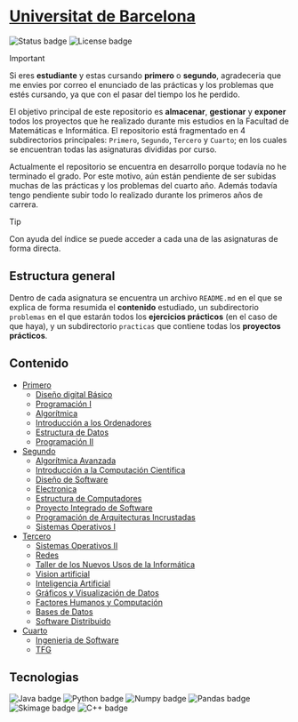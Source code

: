 # [Universitat de Barcelona](https://github.com/neorefraction/Universitat-Barcelona)

![Status badge](https://img.shields.io/badge/Status-En_desarrollo-22AA22)
![License badge](https://img.shields.io/badge/License-Sin_definir-AA5590)

> [!IMPORTANT]
> Si eres **estudiante** y estas cursando **primero** o **segundo**, agradeceria que me envies por correo el enunciado de las prácticas y los problemas que estés cursando, ya que con el pasar del tiempo los he perdido.

El objetivo principal de este repositorio es **almacenar**, **gestionar** y **exponer** todos los proyectos que he realizado durante mis estudios en la Facultad de Matemáticas e Informática. El repositorio está fragmentado en 4 subdirectorios principales: `Primero`, `Segundo`, `Tercero` y `Cuarto`; en los cuales se encuentran todas las asignaturas divididas por curso.

Actualmente el repositorio se encuentra en desarrollo  porque todavía no he terminado el grado. Por este motivo, aún están pendiente de ser subidas muchas de las prácticas y los problemas del cuarto año. Además todavía tengo pendiente subir todo lo realizado durante los primeros años de carrera.

> [!TIP]
> Con ayuda del índice se puede acceder a cada una de las asignaturas de forma directa.

## Estructura general
Dentro de cada asignatura se encuentra un archivo `README.md` en el que se explica de forma resumida el **contenido** estudiado, un subdirectorio `problemas` en el que estarán todos los **ejercicios prácticos** (en el caso de que haya), y un subdirectorio `practicas` que contiene todas los **proyectos prácticos**.

## Contenido
- [Primero](https://github.com/neorefraction/Universitat-Barcelona/tree/main/Primero)
    - [Diseño digital Básico](https://github.com/neorefraction/Universitat-Barcelona/tree/main/Primero/Disenio-Digital-Basico)
    - [Programación I](https://github.com/neorefraction/Universitat-Barcelona/tree/main/Primero/Programacion-I)
    - [Algorítmica](https://github.com/neorefraction/Universitat-Barcelona/tree/main/Primero/Algoritmica)
    - [Introducción a los Ordenadores](https://github.com/neorefraction/Universitat-Barcelona/tree/main/Primero/Introduccion-Ordenadores)
    - [Estructura de Datos](https://github.com/neorefraction/Universitat-Barcelona/tree/main/Primero/Estructura-Datos)
    - [Programación II](https://github.com/neorefraction/Universitat-Barcelona/tree/main/Primero/Programacion-II)
- [Segundo](https://github.com/neorefraction/Universitat-Barcelona/tree/main/Segundo)
    - [Algorítmica Avanzada](https://github.com/neorefraction/Universitat-Barcelona/tree/main/Segundo/Algoritmica-Avanzada)
    - [Introducción a la Computación Cientifica](https://github.com/neorefraction/Universitat-Barcelona/tree/main/Segundo/ICC)
    - [Diseño de Software](https://github.com/neorefraction/Universitat-Barcelona/tree/main/Segundo/Disenio-Software)
    - [Electronica](https://github.com/neorefraction/Universitat-Barcelona/tree/main/Segundo/Electronica)
    - [Estructura de Computadores](https://github.com/neorefraction/Universitat-Barcelona/tree/main/Segundo/Estructura-Computadores)
    - [Proyecto Integrado de Software](https://github.com/neorefraction/Universitat-Barcelona/tree/main/Segundo/PIS)
    - [Programación de Arquitecturas Incrustadas](https://github.com/neorefraction/Universitat-Barcelona/tree/main/Segundo/PAE)
    - [Sistemas Operativos I](https://github.com/neorefraction/Universitat-Barcelona/tree/main/Segundo/Sistemas-Operativos-I)
- [Tercero](https://github.com/neorefraction/Universitat-Barcelona/tree/main/Tercero)
    - [Sistemas Operativos II](https://github.com/neorefraction/Universitat-Barcelona/tree/main/Segundo/Sistemas-Operativos-II)
    - [Redes](https://github.com/neorefraction/Universitat-Barcelona/tree/main/Segundo/Redes)
    - [Taller de los Nuevos Usos de la Informática](https://github.com/neorefraction/Universitat-Barcelona/tree/main/Tercero/TNUI)
    - [Vision artificial](https://github.com/neorefraction/Universitat-Barcelona/tree/main/Tercero/Vision-Artificial)
    - [Inteligencia Artificial](https://github.com/neorefraction/Universitat-Barcelona/tree/main/Tercero/Inteligencia-Artificial)
    - [Gráficos y Visualización de Datos](https://github.com/neorefraction/Universitat-Barcelona/tree/main/Tercero/GVD)
    - [Factores Humanos y Computación](https://github.com/neorefraction/Universitat-Barcelona/tree/main/Tercero/FHyC)
    - [Bases de Datos](https://github.com/neorefraction/Universitat-Barcelona/tree/main/Tercero/Bases-Datos)
    - [Software Distribuido](https://github.com/neorefraction/Universitat-Barcelona/tree/main/Tercero/Software-Distribuido)
- [Cuarto](https://github.com/neorefraction/Universitat-Barcelona/tree/main/Cuarto)
    - [Ingenieria de Software](https://github.com/neorefraction/Universitat-Barcelona/tree/main/Cuarto/Ingenieria-Software)
    - [TFG](https://github.com/neorefraction/Universitat-Barcelona/tree/main/Cuarto/TFG)

## Tecnologias
![Java badge](https://img.shields.io/badge/Java-20-22AA22)
![Python badge](https://img.shields.io/badge/Python-3.11.6-22AA22)
![Numpy badge](https://img.shields.io/badge/Numpy-1.26.1-22AA22)
![Pandas badge](https://img.shields.io/badge/Pandas-2.1.1-22AA22)
![Skimage badge](https://img.shields.io/badge/Skimage-0.22.0-22AA22)
![C++ badge](https://img.shields.io/badge/C++-20-22AA22)

